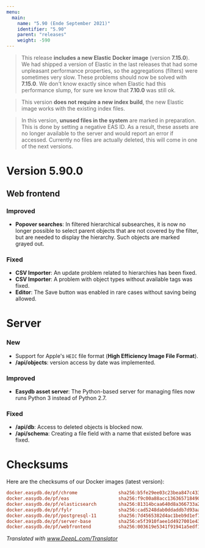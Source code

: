 ```yaml
---
menu:
  main:
    name: "5.90 (Ende September 2021)"
    identifier: "5.90"
    parent: "releases"
    weight: -590
---
```


> This release **includes a new Elastic Docker image** (version **7.15.0**). We had shipped a version of Elastic in the last releases that had some unpleasant performance properties, so the aggregations (filters) were sometimes very slow. These problems should now be solved with **7.15.0**. We don't know exactly since when Elastic had this performance slump, for sure we know that **7.10.0** was still ok.

> This version **does not require a new index build**, the new Elastic image works with the existing index files.

> In this version, **unused files in the system** are marked in preparation. This is done by setting a negative EAS ID. As a result, these assets are no longer available to the server and would report an error if accessed. Currently no files are actually deleted, this will come in one of the next versions.

# Version 5.90.0

## Web frontend

### Improved

- **Popover searches**: In filtered hierarchical subsearches, it is now no longer possible to select parent objects that are not covered by the filter, but are needed to display the hierarchy. Such objects are marked grayed out.

### Fixed

- **CSV Importer**: An update problem related to hierarchies has been fixed.
- **CSV Importer**: A problem with object types without available tags was fixed.
- **Editor**: The Save button was enabled in rare cases without saving being allowed.

# Server

### New

- Support for Apple's `HEIC` file format (**High Efficiency Image File Format**).
- **/api/objects**: version access by date was implemented.

### Improved

- **Easydb asset server**: The Python-based server for managing files now runs Python 3 instead of Python 2.7.

### Fixed

- **/api/db**: Access to deleted objects is blocked now.
- **/api/schema**: Creating a file field with a name that existed before was fixed.

# Checksums

Here are the checksums of our Docker images (latest version): 
```ini
docker.easydb.de/pf/chrome               sha256:b5fe29ee03c23bea847c4333ad8d675ed333d51834ce8ee5855072e213a4a5c8
docker.easydb.de/pf/eas                  sha256:f9c00a88acc1363657184902da0bcf137df97baca67a6203a5823f2c53323279
docker.easydb.de/pf/elasticsearch        sha256:81314bcaa640d8a366733a242c6902aaee32b4aaadfa2be86999a6ddc266c5e3
docker.easydb.de/pf/fylr                 sha256:cad5248dab0ddaddb7d93aa0f53a580507963636922b14d42ef259c73cfcad4e
docker.easydb.de/pf/postgresql-11        sha256:7d4565382d4ac1beb9d1ef7a9b97800605a9f8bfef34210e66531bb7c9f68045
docker.easydb.de/pf/server-base          sha256:e5f3910faee1d4927001e43bf49d2411ee09289b49d45b50f03ac0a7552f1854
docker.easydb.de/pf/webfrontend          sha256:003619e5341f91941a5edf1c05183d135ee3f3f312404c24ca0ae2d02418d34e
```
*Translated with www.DeepL.com/Translator*